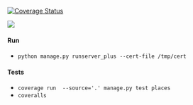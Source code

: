 [![Coverage Status](https://coveralls.io/repos/github/Nmroth42/django-places/badge.png?branch=main)](https://coveralls.io/github/Nmroth42/django-places?branch=main)

<a href="https://imgflip.com/gif/4ny92n"><img src="https://i.imgflip.com/4ny92n.gif"></a>

#### Run
+ `python manage.py runserver_plus --cert-file /tmp/cert`

#### Tests
+ `coverage run  --source='.' manage.py test places`
+ `coveralls`
